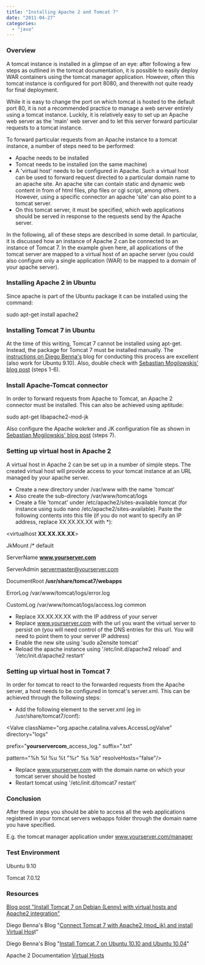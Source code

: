 ```yaml
---
title: "Installing Apache 2 and Tomcat 7"
date: "2011-04-27"
categories: 
  - "java"
---
```


### Overview

A tomcat instance is installed in a glimpse of an eye: after following a few steps as outlined in the tomcat documentation, it is possible to easily deploy WAR containers using the tomcat manager application. However, often this tomcat instance is configured for port 8080, and therewith not quite ready for final deployment.

While it is easy to change the port on which tomcat is hosted to the default port 80, it is not a recommended practice to manage a web server entirely using a tomcat instance. Luckily, it is relatively easy to set up an Apache web server as the 'main' web server and to let this server forward particular requests to a tomcat instance.

To forward particular requests from an Apache instance to a tomcat instance, a number of steps need to be performed:

- Apache needs to be installed
- Tomcat needs to be installed (on the same machine)
- A 'virtual host' needs to be configured in Apache. Such a virtual host can be used to forward request directed to a particular domain name to an apache site. An apache site can contain static and dynamic web content in from of html files, php files or cgi script, among others. However, using a specific connector an apache 'site' can also point to a tomcat server.
- On this tomcat server, it must be specified, which web applications should be served in response to the requests send by the Apache server.

In the following, all of these steps are described in some detail. In particular, it is discussed how an instance of Apache 2 can be connected to an instance of Tomcat 7. In the example given here, all applications of the tomcat server are mapped to a virtual host of an apache server (you could also configure only a single application (WAR) to be mapped to a domain of your apache server).

### Installing Apache 2 in Ubuntu

Since apache is part of the Ubuntu package it can be installed using the command:

sudo apt-get install apache2

### Installing Tomcat 7 in Ubuntu

At the time of this writing, Tomcat 7 cannot be installed using apt-get. Instead, the package for Tomcat 7 must be installed manually. The [instructions on Diego Benna's](http://diegobenna.blogspot.com/2011/01/install-tomcat-7-in-ubuntu-1010.html) blog for conducting this process are excellent (also work for Ubuntu 9.10). Also, double check with [Sebastian Mogilowskis' blog post](http://www.mogilowski.net/lang/en-us/2010/12/11/install-tomcat-7-on-debian-lenny-with-virtual-hosts-and-apache2-integration/) (steps 1-6).

### Install Apache-Tomcat connector

In order to forward requests from Apache to Tomcat, an Apache 2 connector must be installed. This can also be achieved using aptitude:

sudo apt-get libapache2-mod-jk

Also configure the Apache wokrker and JK configuration file as shown in [Sebastian Mogilowskis' blog post](http://www.mogilowski.net/lang/en-us/2010/12/11/install-tomcat-7-on-debian-lenny-with-virtual-hosts-and-apache2-integration/) (steps 7).

### Setting up virtual host in Apache 2

A virtual host in Apache 2 can be set up in a number of simple steps. The created virtual host will provide access to your tomcat instance at an URL managed by your apache server.

- Create a new directory under /var/www with the name 'tomcat'
- Also create the sub-directory /var/www/tomcat/logs
- Create a file 'tomcat' under /etc/apache2/sites-available tomcat (for instance using sudo nano /etc/apache2/sites-available). Paste the following contents into this file (if you do not want to specify an IP address, replace XX.XX.XX.XX with \*):

<virtualhost **XX.XX.XX.XX**\>

JkMount /\* default

ServerName **www.yourserver.com**

ServerAdmin servermaster@yourserver.com

DocumentRoot **/usr/share/tomcat7/webapps**

ErrorLog /var/www/tomcat/logs/error.log

CustomLog /var/www/tomcat/logs/access.log common

</virtualhost>

- Replace XX.XX.XX.XX with the IP address of your server
- Replace www.yourserver.com with the url you want the virtual server to persist on (you will need control of the DNS entries for this url. You will need to point them to your server IP address)
- Enable the new site using 'sudo a2ensite tomcat'
- Reload the apache instance using '/etc/init.d/apache2 reload' and '/etc/init.d/apache2 restart'

### Setting up virtual host in Tomcat 7

In order for tomcat to react to the forwarded requests from the Apache server, a host needs to be configured in tomcat's server.xml. This can be achieved through the following steps:

- Add the following <host> element to the server.xml (eg in /usr/share/tomcat7/conf):

<Host name="**www.yourserver.com**" appBase="webapps" unpackWARs="true" autoDeploy="true">

<Valve className="org.apache.catalina.valves.AccessLogValve" directory="logs"

prefix="**yourservercom**\_access\_log." suffix=".txt"

pattern="%h %l %u %t &quot;%r&quot; %s %b" resolveHosts="false"/>

</Host>

- Replace www.yourserver.com with the domain name on which your tomcat server should be hosted
- Restart tomcat using '/etc/init.d/tomcat7 restart'

### Conclusion

After these steps you should be able to access all the web applications registered in your tomcat servers webapps folder through the domain name you have specified.

E.g. the tomcat manager application under www.yourserver.com/manager

### Test Environment

Ubuntu 9.10

Tomcat 7.0.12

### Resources

[Blog post "Install Tomcat 7 on Debian (Lenny) with virtual hosts and Apache2 integration"](http://www.mogilowski.net/lang/en-us/2010/12/11/install-tomcat-7-on-debian-lenny-with-virtual-hosts-and-apache2-integration/)

Diego Benna's Blog "[Connect Tomcat 7 with Apache2 (mod\_jk) and install Virtual Hos](http://diegobenna.blogspot.com/2011/01/connect-tomcat-7-with-apache2-modjk-and.html)t"

Diego Benna's Blog "[Install Tomcat 7 on Ubuntu 10.10 and Ubuntu 10.04](http://diegobenna.blogspot.com/2011/01/install-tomcat-7-in-ubuntu-1010.html)"

Apache 2 Documentation [Virtual Hosts](http://httpd.apache.org/docs/current/mod/core.html)
